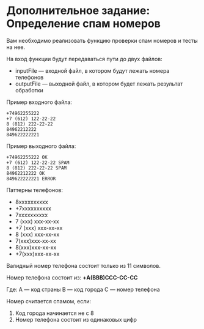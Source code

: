 # Дополнительное задание: Определение спам номеров 

Вам необходимо реализовать функцию проверки спам номеров и тесты на нее. 

На вход функции будут передаваться пути до двух файлов: 
- inputFile — входной файл, в котором будут лежать номера телефонов
- outputFile — выходной файл, в котором будет лежать результат обработки

Пример входного файла: 
```
+74962255222
+7 (612) 122-22-22
8 (812) 222-22-22
84962212222
849622222221
```

Пример выходного файла:
```
+74962255222 OK
+7 (612) 122-22-22 SPAM
8 (812) 222-22-22 SPAM
84962212222 OK
849622222221 ERROR
```

Паттерны телефонов: 
- 8хххххххххх
- +7хххххххххх
- 7хххххххххх
- 7 (ххх) ххх-хх-хх
- +7 (ххх) ххх-хх-хх
- 8 (ххх) ххх-хх-хх
- 7(ххх)ххх-хх-хх
- 8(ххх)ххх-хх-хх
- +7(ххх)ххх-хх-хх
 

Валидный номер телефона состоит только из 11 символов.

Номер телефона состоит из: 
**+A(BBB)CCC-CC-CC**

Где:
А — код страны
B — код города 
С — номер телефона 

Номер считается спамом, если: 
1. Код города начинается не с 8
2. Номер телефона состоит из одинаковых цифр
